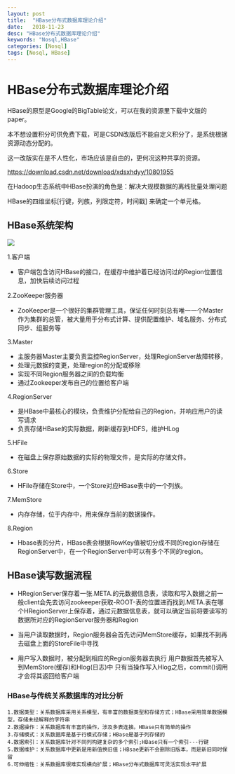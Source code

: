 ```yaml
---
layout: post
title:  "HBase分布式数据库理论介绍"
date:   2018-11-23
desc: "HBase分布式数据库理论介绍"
keywords: "Nosql,HBase"
categories: [Nosql]
tags: [Nosql, HBase]
---
```


# HBase分布式数据库理论介绍


HBase的原型是Google的BigTable论文，可以在我的资源里下载中文版的paper。

本不想设置积分可供免费下载，可是CSDN改版后不能自定义积分了，是系统根据资源动态分配的。

这一改版实在是不人性化，市场应该是自由的，更何况这种共享的资源。

https://download.csdn.net/download/xdsxhdyy/10801955

在Hadoop生态系统中HBase扮演的角色是：解决大规模数据的离线批量处理问题

HBase的四维坐标[行键，列族，列限定符，时间戳] 来确定一个单元格。


## HBase系统架构

<img src="{{'/mysqlex03.png' | prepend: site.img_folder}}">

1.客户端

* 客户端包含访问HBase的接口，在缓存中维护着已经访问过的Region位置信息，加快后续访问过程

2.ZooKeeper服务器

* ZooKeeper是一个很好的集群管理工具，保证任何时刻总有唯一一个Master作为集群的总管，被大量用于分布式计算、提供配置维护、域名服务、分布式同步、组服务等

3.Master

* 主服务器Master主要负责监控RegionServer，处理RegionServer故障转移，
* 处理元数据的变更，处理region的分配或移除
* 实现不同Region服务器之间的负载均衡
* 通过Zookeeper发布自己的位置给客户端

4.RegionServer

* 是HBase中最核心的模块，负责维护分配给自己的Region，并响应用户的读写请求
* 负责存储HBase的实际数据，刷新缓存到HDFS，维护HLog

5.HFile

* 在磁盘上保存原始数据的实际的物理文件，是实际的存储文件。

6.Store

* HFile存储在Store中，一个Store对应HBase表中的一个列族。

7.MemStore

* 内存存储，位于内存中，用来保存当前的数据操作。

8.Region

* Hbase表的分片，HBase表会根据RowKey值被切分成不同的region存储在RegionServer中，在一个RegionServer中可以有多个不同的region。



## HBase读写数据流程

* HRegionServer保存着一张.META.的元数据信息表，读取和写入数据之前一般client会先去访问zookeeper获取-ROOT-表的位置进而找到.META.表在哪个HRegionServer上保存着，通过元数据信息表，就可以确定当前将要读写的数据所对应的RegionServer服务器和Region

* 当用户读取数据时，Region服务器会首先访问MemStore缓存，如果找不到再去磁盘上面的StoreFile中寻找

* 用户写入数据时，被分配到相应的Region服务器去执行
  用户数据首先被写入到MemStore(缓存)和Hlog(日志)中
  只有当操作写入Hlog之后，commit()调用才会将其返回给客户端
	

### HBase与传统关系数据库的对比分析

	1.数据类型：关系数据库采用关系模型，有丰富的数据类型和存储方式；HBase采用简单数据模型，存储未经解释的字符串
	2.数据操作：关系数据库有丰富的操作，涉及多表连接。HBase只有简单的操作
	3.存储模式：关系数据库是基于行模式存储；HBase是基于列存储的
	4.数据索引：关系数据库针对不同列构建复杂的多个索引;HBase只有一个索引---行键
	5.数据维护：关系数据库中更新是用新值换旧值；HBsae更新不会删除旧版本，而是新旧同时保留
	6.可伸缩性：关系数据库很难实现横向扩展；HBase分布式数据库可灵活实现水平扩展
